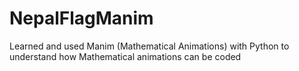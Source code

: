 # NepalFlagManim
Learned and used Manim (Mathematical Animations) with Python to understand how Mathematical animations can be coded
